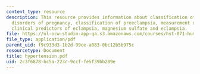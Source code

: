 ```yaml
---
content_type: resource
description: This resource provides information about classification of hypertensive
  disorders of pregnancy, classification of preeclampsia, measurement of blood pressure,
  clinical predictors of eclampsia, magnesium sulfate and eclampsia.
file: https://ol-ocw-studio-app-qa.s3.amazonaws.com/courses/hst-071-human-reproductive-biology-fall-2005/2c3f6878bc5a223c9ccffe5f39bb289e_hypertension.pdf
file_type: application/pdf
parent_uid: f9c933d3-1b2d-99ce-a083-0bc12b5b975c
resourcetype: Document
title: hypertension.pdf
uid: 2c3f6878-bc5a-223c-9ccf-fe5f39bb289e
---
```

